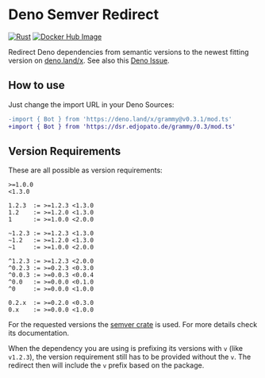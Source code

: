 # Deno Semver Redirect

[![Rust](https://github.com/EdJoPaTo/deno-semver-redirect/actions/workflows/rust.yml/badge.svg)](https://github.com/EdJoPaTo/deno-semver-redirect/actions/workflows/rust.yml)
[![Docker Hub Image](https://img.shields.io/docker/image-size/edjopato/deno-semver-redirect)](https://hub.docker.com/r/edjopato/deno-semver-redirect)

Redirect Deno dependencies from semantic versions to the newest fitting version on [deno.land/x](https://deno.land/x).
See also this [Deno Issue](https://github.com/denoland/deno_website2/issues/606).

## How to use

Just change the import URL in your Deno Sources:

```diff
-import { Bot } from 'https://deno.land/x/grammy@v0.3.1/mod.ts'
+import { Bot } from 'https://dsr.edjopato.de/grammy/0.3/mod.ts'
```

## Version Requirements

These are all possible as version requirements:

```plaintext
>=1.0.0
<1.3.0

1.2.3  := >=1.2.3 <1.3.0
1.2    := >=1.2.0 <1.3.0
1      := >=1.0.0 <2.0.0

~1.2.3 := >=1.2.3 <1.3.0
~1.2   := >=1.2.0 <1.3.0
~1     := >=1.0.0 <2.0.0

^1.2.3 := >=1.2.3 <2.0.0
^0.2.3 := >=0.2.3 <0.3.0
^0.0.3 := >=0.0.3 <0.0.4
^0.0   := >=0.0.0 <0.1.0
^0     := >=0.0.0 <1.0.0

0.2.x  := >=0.2.0 <0.3.0
0.x    := >=0.0.0 <1.0.0
```

For the requested versions the [semver crate](https://crates.io/crates/semver) is used.
For more details check its documentation.

When the dependency you are using is prefixing its versions with `v` (like `v1.2.3`), the version requirement still has to be provided without the `v`.
The redirect then will include the `v` prefix based on the package.
